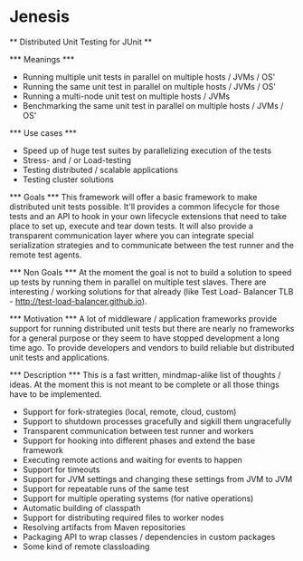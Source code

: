 Jenesis
======= 

** Distributed Unit Testing for JUnit **

*** Meanings ***
   - Running multiple unit tests in parallel on multiple hosts / JVMs / OS'
   - Running the same unit test in parallel on multiple hosts / JVMs / OS'
   - Running a multi-node unit test on multiple hosts / JVMs
   - Benchmarking the same unit test in parallel on multiple hosts / JVMs / OS'

*** Use cases ***
   - Speed up of huge test suites by parallelizing execution of the tests
   - Stress- and / or Load-testing
   - Testing distributed / scalable applications
   - Testing cluster solutions

*** Goals ***
This framework will offer a basic framework to make distributed unit tests possible. It'll provides
a common lifecycle for those tests and an API to hook in your own lifecycle extensions that need to
take place to set up, execute and tear down tests.
It will also provide a transparent communication layer where you can integrate special serialization
strategies and to communicate between the test runner and the remote test agents.

*** Non Goals ***
At the moment the goal is not to build a solution to speed up tests by running them in parallel on
multiple test slaves. There are interesting / working solutions for that already (like Test Load-
Balancer TLB - http://test-load-balancer.github.io).

*** Motivation ***
A lot of middleware / application frameworks provide support for running distributed unit tests
but there are nearly no frameworks for a general purpose or they seem to have stopped development
a long time ago.
To provide developers and vendors to build reliable but distributed unit tests and applications.

*** Description ***
This is a fast written, mindmap-alike list of thoughts / ideas. At the moment this is not meant to
be complete or all those things have to be implemented.
   - Support for fork-strategies (local, remote, cloud, custom)
   - Support to shutdown processes gracefully and sigkill them ungracefully
   - Transparent communication between test runner and workers
   - Support for hooking into different phases and extend the base framework
   - Executing remote actions and waiting for events to happen
   - Support for timeouts
   - Support for JVM settings and changing these settings from JVM to JVM
   - Support for repeatable runs of the same test
   - Support for multiple operating systems (for native operations)
   - Automatic building of classpath
   - Support for distributing required files to worker nodes
   - Resolving artifacts from Maven repositories
   - Packaging API to wrap classes / dependencies in custom packages
   - Some kind of remote classloading


